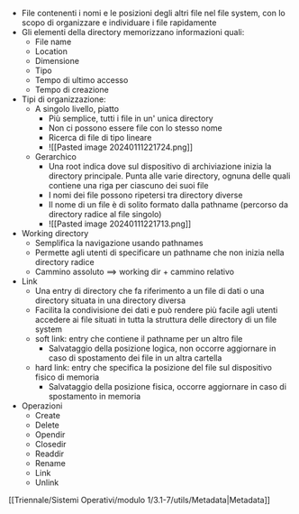 - File contenenti i nomi e le posizioni degli altri file nel file system, con lo scopo di organizzare e individuare i file rapidamente
- Gli elementi della directory memorizzano informazioni quali:
	- File name
	- Location
	- Dimensione 
	- Tipo
	- Tempo di ultimo accesso
	- Tempo di creazione
- Tipi di organizzazione:
	- A singolo livello, piatto
		- Più semplice, tutti i file in un' unica directory
		- Non ci possono essere file con lo stesso nome
		- Ricerca di file di tipo lineare
		- ![[Pasted image 20240111221724.png]]
	- Gerarchico
		- Una root indica dove sul dispositivo di archiviazione inizia la directory principale. Punta alle varie directory, ognuna delle quali contiene una riga per ciascuno dei suoi file
		- I nomi dei file possono ripetersi tra directory diverse
		- Il nome di un file è di solito formato dalla pathname (percorso da directory radice al file singolo)
		- ![[Pasted image 20240111221713.png]]
- Working directory
	- Semplifica la navigazione usando pathnames
	- Permette agli utenti di specificare un pathname che non inizia nella directory radice
	- Cammino assoluto ==> working dir + cammino relativo
- Link
	- Una entry di directory che fa riferimento a un file di dati o una directory situata in una directory diversa
	- Facilita la condivisione dei dati e può rendere più facile agli utenti accedere ai file situati in tutta la struttura delle directory di un file system
	- soft link: entry che contiene il pathname per un altro file
		- Salvataggio della posizione logica, non occorre aggiornare in caso di spostamento dei file in un altra cartella
	- hard link: entry che specifica la posizione del file sul dispositivo fisico di memoria
		- Salvataggio della posizione fisica, occorre aggiornare in caso di spostamento in memoria 
- Operazioni
	- Create
	- Delete
	- Opendir
	- Closedir
	- Readdir
	- Rename
	- Link
	- Unlink

[[Triennale/Sistemi Operativi/modulo 1/3.1-7/utils/Metadata|Metadata]]